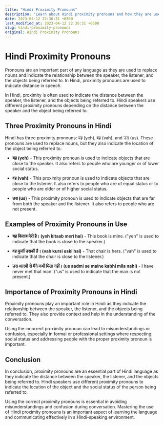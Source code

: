 ```yaml
---
title: "Hindi Proximity Pronouns"
description: "Learn about Hindi proximity pronouns and how they are used to indicate distance in speech."
date: 2023-04-12 22:36:31 +0300
last_modified_at: 2023-04-12 22:36:31 +0300
slug: hindi-proximity-pronouns
original: Hindi Proximity Pronouns
---
```

# Hindi Proximity Pronouns

Pronouns are an important part of any language as they are used to replace nouns and indicate the relationship between the speaker, the listener, and the objects being referred to. In Hindi, proximity pronouns are used to indicate distance in speech.

In Hindi, proximity is often used to indicate the distance between the speaker, the listener, and the objects being referred to. Hindi speakers use different proximity pronouns depending on the distance between the speaker and the object being referred to.

## Three Proximity Pronouns in Hindi

Hindi has three proximity pronouns: यह (yeh), वह (vah), and उस (us). These pronouns are used to replace nouns, but they also indicate the location of the object being referred to.

- **यह (yeh)** - This proximity pronoun is used to indicate objects that are close to the speaker. It also refers to people who are younger or of lower social status.

- **वह (vah)** - This proximity pronoun is used to indicate objects that are close to the listener. It also refers to people who are of equal status or to people who are older or of higher social status.

- **उस (us)** - This proximity pronoun is used to indicate objects that are far from both the speaker and the listener. It also refers to people who are not present.

## Examples of Proximity Pronouns in Use

- **यह किताब मेरी है। (yeh kitaab meri hai)** - This book is mine. ("yeh" is used to indicate that the book is close to the speaker.)

- **वह कुर्सी उसकी है। (vah kursi uski hai)** - That chair is hers. ("vah" is used to indicate that the chair is close to the listener.)

- **उस आदमी से मैंने कभी मिला नहीं। (us aadmi se maine kabhi mila nahi)** - I have never met that man. ("us" is used to indicate that the man is not present.)

## Importance of Proximity Pronouns in Hindi

Proximity pronouns play an important role in Hindi as they indicate the relationship between the speaker, the listener, and the objects being referred to. They also provide context and help in the understanding of the conversation.

Using the incorrect proximity pronoun can lead to misunderstandings or confusion, especially in formal or professional settings where respecting social status and addressing people with the proper proximity pronoun is important.

## Conclusion

In conclusion, proximity pronouns are an essential part of Hindi language as they indicate the distance between the speaker, the listener, and the objects being referred to. Hindi speakers use different proximity pronouns to indicate the location of the object and the social status of the person being referred to.

Using the correct proximity pronouns is essential in avoiding misunderstandings and confusion during conversation. Mastering the use of Hindi proximity pronouns is an important aspect of learning the language and communicating effectively in a Hindi-speaking environment.